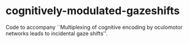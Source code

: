 # cognitively-modulated-gazeshifts

Code to accompany ``Multiplexing of cognitive encoding by oculomotor networks leads to incidental gaze shifts''.

